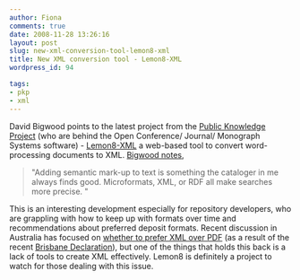 ```yaml
---
author: Fiona
comments: true
date: 2008-11-28 13:26:16
layout: post
slug: new-xml-conversion-tool-lemon8-xml
title: New XML conversion tool - Lemon8-XML
wordpress_id: 94

tags:
- pkp
- xml
---
```


David Bigwood points to the latest project from the [Public Knowledge Project](http://pkp.sfu.ca/) (who are behind the Open Conference/ Journal/ Monograph Systems software) - [Lemon8-XML](http://www.lemon8.org/) a web-based tool to convert word-processing documents to XML. [Bigwood notes](http://catalogablog.blogspot.com/2008/11/lemon8-xml.html),

> "Adding semantic mark-up to text is something the cataloger in me always finds good. Microformats, XML, or RDF all make searches more precise. "


This is an interesting development especially for repository developers, who are grappling with how to keep up with formats over time and recommendations about preferred deposit formats. Recent discussion in Australia has focused on [whether to prefer XML over PDF](http://groups.google.com/group/institutionalrepositoriescommunity-anz/browse_thread/thread/f79d090a9fd22c6d/74cdc78d4c6da3f3?lnk=gst&q=xml+pdf#74cdc78d4c6da3f3) (as a result of the recent [Brisbane Declaration](https://mx2.arl.org/Lists/SPARC-OAForum/Message/4606.html)), but one of the things that holds this back is a lack of tools to create XML effectively. Lemon8 is definitely a project to watch for those dealing with this issue. 

